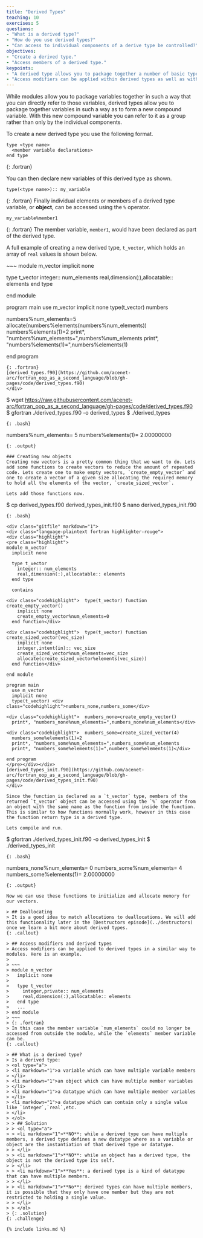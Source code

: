 ```yaml
---
title: "Derived Types"
teaching: 10
exercises: 5
questions:
- "What is a derived type?"
- "How do you use derived types?"
- "Can access to individual components of a derive type be controlled?"
objectives:
- "Create a derived type."
- "Access members of a derived type."
keypoints:
- "A derived type allows you to package together a number of basic types that can then be thought of collectively as one new derived type."
- "Access modifiers can be applied within derived types as well as within modules to restrict access to members of that derived type."
---
```


While modules allow you to package variables together in such a way that you can directly refer to those variables, derived types allow you to package together variables in such a way as to form a new compound variable. With this new compound variable you can refer to it as a group rather than only by the individual components.

To create a new derived type you use the following format.
~~~
type <type name>
  <member variable declarations>
end type
~~~
{: .fortran}

You can then declare new variables of this derived type as shown.
~~~
type(<type name>):: my_variable
~~~
{: .fortran}
Finally individual elements or members of a derived type variable, or **object**, can be accessed using the `%` operator.
~~~
my_variable%member1
~~~
{: .fortran}
The member variable, `member1`, would have been declared as part of the derived type.

A full example of creating a new derived type, `t_vector`, which holds an array of `real` values is shown below.

<div class="gitfile" markdown="1">
~~~
module m_vector
  implicit none
  
  type t_vector
    integer:: num_elements
    real,dimension(:),allocatable:: elements
  end type
  
end module

program main
  use m_vector
  implicit none
  type(t_vector) numbers
  
  numbers%num_elements=5
  allocate(numbers%elements(numbers%num_elements))
  numbers%elements(1)=2
  print*, "numbers%num_elements=",numbers%num_elements
  print*, "numbers%elements(1)=",numbers%elements(1)
  
end program
~~~
{: .fortran}
[derived_types.f90](https://github.com/acenet-arc/fortran_oop_as_a_second_language/blob/gh-pages/code/derived_types.f90)
</div>

~~~
$ wget https://raw.githubusercontent.com/acenet-arc/fortran_oop_as_a_second_language/gh-pages/code/derived_types.f90
$ gfortran ./derived_types.f90 -o derived_types
$ ./derived_types
~~~
{: .bash}

~~~
 numbers%num_elements=           5
 numbers%elements(1)=   2.00000000
~~~
{: .output}

### Creating new objects
Creating new vectors is a pretty common thing that we want to do. Lets add some functions to create vectors to reduce the amount of repeated code. Lets create one to make empty vectors, `create_empty_vector` and one to create a vector of a given size allocating the required memory to hold all the elements of the vector, `create_sized_vector`.

Lets add those functions now.

~~~
$ cp derived_types.f90 derived_types_init.f90
$ nano derived_types_init.f90
~~~
{: .bash}

<div class="gitfile" markdown="1">
<div class="language-plaintext fortran highlighter-rouge">
<div class="highlight">
<pre class="highlight">
module m_vector
  implicit none
  
  type t_vector
    integer:: num_elements
    real,dimension(:),allocatable:: elements
  end type
  
  contains
  
<div class="codehighlight">  type(t_vector) function create_empty_vector()
    implicit none
    create_empty_vector%num_elements=0
  end function</div>
  
<div class="codehighlight">  type(t_vector) function create_sized_vector(vec_size)
    implicit none
    integer,intent(in):: vec_size
    create_sized_vector%num_elements=vec_size
    allocate(create_sized_vector%elements(vec_size))
  end function</div>
  
end module

program main
  use m_vector
  implicit none
  type(t_vector) <div class="codehighlight">numbers_none,numbers_some</div>
  
<div class="codehighlight">  numbers_none=create_empty_vector()
  print*, "numbers_none%num_elements=",numbers_none%num_elements</div>
  
<div class="codehighlight">  numbers_some=create_sized_vector(4)
  numbers_some%elements(1)=2
  print*, "numbers_some%num_elements=",numbers_some%num_elements
  print*, "numbers_some%elements(1)=",numbers_some%elements(1)</div>
  
end program
</pre></div></div>
[derived_types_init.f90](https://github.com/acenet-arc/fortran_oop_as_a_second_language/blob/gh-pages/code/derived_types_init.f90)
</div>

Since the function is declared as a `t_vector` type, members of the returned `t_vector` object can be accessed using the `%` operator from an object with the same name as the function from inside the function. This is similar to how functions normally work, however in this case the function return type is a derived type.

Lets compile and run.
~~~
$ gfortran ./derived_types_init.f90 -o derived_types_init
$ ./derived_types_init
~~~
{: .bash}

~~~
 numbers_none%num_elements=           0
 numbers_some%num_elements=           4
 numbers_some%elements(1)=   2.00000000
~~~
{: .output}

Now we can use these functions to initialize and allocate memory for our vectors.

> ## Deallocating
> It is a good idea to match allocations to deallocations. We will add this functionality later in the [Destructors episode](../destructors) once we learn a bit more about derived types.
{: .callout}

> ## Access modifiers and derived types
> Access modifiers can be applied to derived types in a similar way to modules. Here is an example.
> 
> ~~~
> module m_vector
>   implicit none
>   
>   type t_vector
>     integer,private:: num_elements
>     real,dimension(:),allocatable:: elements
>   end type
>   ...
> end module
> ~~~
> {: .fortran}
> In this case the member variable `num_elements` could no longer be accessed from outside the module, while the `elements` member variable can be.
{: .callout}

> ## What is a derived type?
> Is a derived type:
> <ol type="a">
> <li markdown="1">a variable which can have multiple variable members
> </li>
> <li markdown="1">an object which can have multiple member variables
> </li>
> <li markdown="1">a datatype which can have multiple member variables
> </li>
> <li markdown="1">a datatype which can contain only a single value like `integer`,`real`,etc.
> </li>
> </ol>
> > ## Solution
> > <ol type="a">
> > <li markdown="1">**NO**: while a derived type can have multiple members, a derived type defines a new datatype where as a variable or object are the instantiation of that derived type or datatype.
> > </li>
> > <li markdown="1">**NO**: while an object has a derived type, the object is not the derived type its self.
> > </li>
> > <li markdown="1">**Yes**: a derived type is a kind of datatype that can have multiple members.
> > </li>
> > <li markdown="1">**No**: derived types can have multiple members, it is possible that they only have one member but they are not restricted to holding a single value.
> > </li>
> > </ol>
> {: .solution}
{: .challenge}

{% include links.md %}

